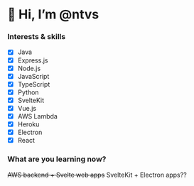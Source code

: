 # 👋 Hi, I’m @ntvs

### Interests & skills
- [x] Java
- [x] Express.js
- [X] Node.js
- [X] JavaScript
- [x] TypeScript
- [x] Python
- [x] SvelteKit
- [x] Vue.js
- [x] AWS Lambda
- [x] Heroku
- [x] Electron
- [x] React

### What are you learning now?
~~AWS backend + Svelte web apps~~
SvelteKit + Electron apps??

<!---
Currently, I'm learning how to make web applications with Vue.js and learning how to port them to the desktop with Electron.js.

ntvs/ntvs is a ✨ special ✨ repository because its `README.md` (this file) appears on your GitHub profile.
You can click the Preview link to take a look at your changes.

- 👋 Hi, I’m @ntvs
- 👀 I’m interested in ...
- 🌱 I’m currently learning ...
- 💞️ I’m looking to collaborate on ...
- 📫 How to reach me ...

--->
